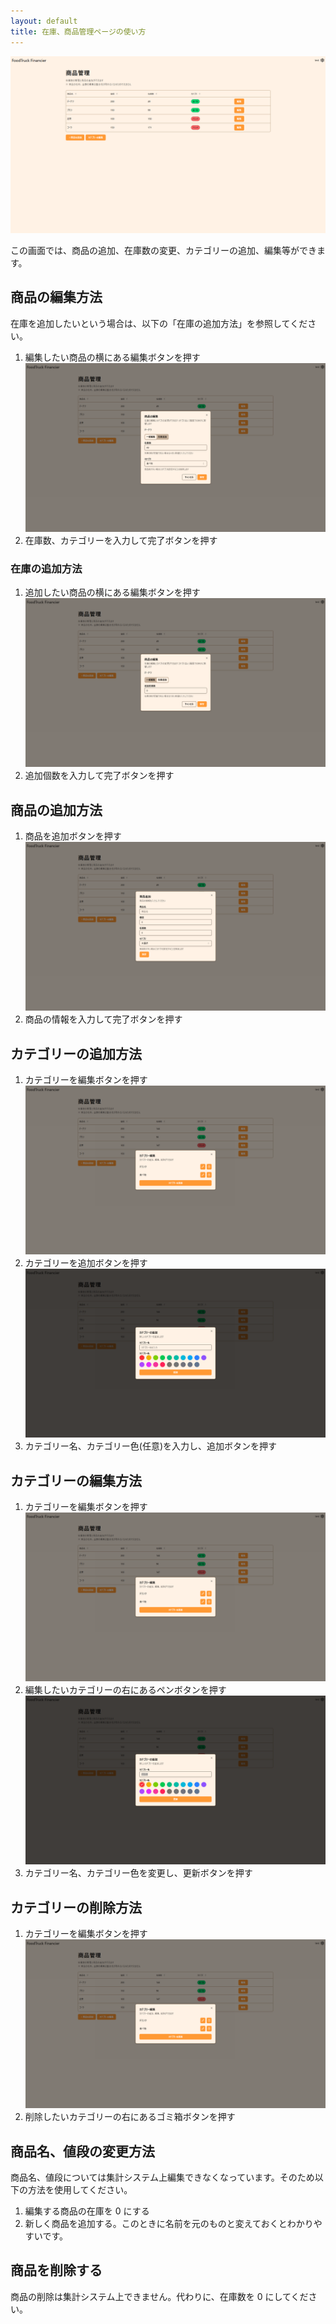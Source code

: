 ```yaml
---
layout: default
title: 在庫、商品管理ページの使い方
---
```


![在庫、商品管理トップ](../images/register/stock/1.webp)

この画面では、商品の追加、在庫数の変更、カテゴリーの追加、編集等ができます。

## 商品の編集方法

在庫を追加したいという場合は、以下の「在庫の追加方法」を参照してください。

1. 編集したい商品の横にある編集ボタンを押す
   ![在庫、商品管理 商品編集](../images/register/stock/2.webp)
2. 在庫数、カテゴリーを入力して完了ボタンを押す

### 在庫の追加方法

1. 追加したい商品の横にある編集ボタンを押す
   ![在庫、商品管理 在庫追加](../images/register/stock/3.webp)
2. 追加個数を入力して完了ボタンを押す

## 商品の追加方法

1. 商品を追加ボタンを押す ![在庫、商品管理 商品追加](../images/register/stock/4.webp)
2. 商品の情報を入力して完了ボタンを押す

## カテゴリーの追加方法

1. カテゴリーを編集ボタンを押す ![在庫、商品管理 カテゴリーを編集](../images/register/stock/5.webp)
2. カテゴリーを追加ボタンを押す ![在庫、商品管理 カテゴリー追加](../images/register/stock/6.webp)
3. カテゴリー名、カテゴリー色(任意)を入力し、追加ボタンを押す

## カテゴリーの編集方法

1. カテゴリーを編集ボタンを押す ![在庫、商品管理 カテゴリーを編集](../images/register/stock/5.webp)
2. 編集したいカテゴリーの右にあるペンボタンを押す
   ![在庫、商品管理 カテゴリー情報編集](../images/register/stock/7.webp)
3. カテゴリー名、カテゴリー色を変更し、更新ボタンを押す

## カテゴリーの削除方法

1. カテゴリーを編集ボタンを押す ![在庫、商品管理 カテゴリーを編集](../images/register/stock/5.webp)
2. 削除したいカテゴリーの右にあるゴミ箱ボタンを押す

## 商品名、値段の変更方法

商品名、値段については集計システム上編集できなくなっています。そのため以下の方法を使用してください。

1. 編集する商品の在庫を 0 にする
2. 新しく商品を追加する。このときに名前を元のものと変えておくとわかりやすいです。

## 商品を削除する

商品の削除は集計システム上できません。代わりに、在庫数を 0 にしてください。
